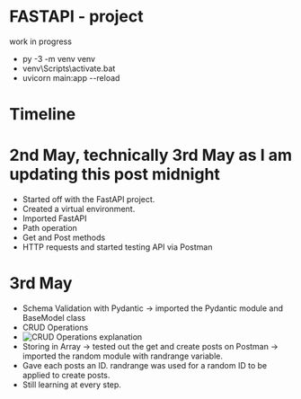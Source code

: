# FASTAPI - project

work in progress
- py  -3  -m venv venv
- venv\Scripts\activate.bat
- uvicorn main:app  --reload

# Timeline

# 2nd May, technically 3rd May as I am updating this post midnight
- Started off with the FastAPI project.
- Created a virtual environment.
- Imported FastAPI
- Path operation
- Get and Post methods
- HTTP requests and started testing API via Postman

# 3rd May
- Schema Validation with Pydantic -> imported the Pydantic module and BaseModel class
- CRUD Operations 
- ![CRUD Operations explanation](https://assets.website-files.com/5ff66329429d880392f6cba2/61c325278ba0dc1f5c550f27_CRUD%20acronym.png)
- Storing in Array -> tested out the get and create posts on Postman -> imported the random module with randrange variable.
- Gave each posts an ID. randrange was used for a random ID to be applied to create posts.
- Still learning at every step.

